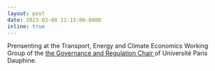 ```yaml
---
layout: post
date: 2023-03-08 12:15:00-0400
inline: true
---
```


Prensenting at the Transport, Energy and Climate Economics Working Group of the <a href='https://chairgovreg.fondation-dauphine.fr/en/node/1'>the Governance and Regulation Chair </a> of Université Paris Dauphine.
